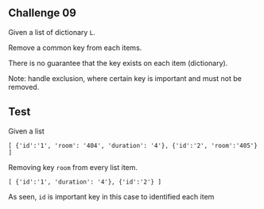 ## Challenge 09

Given a list of dictionary `L`. 

Remove a common key from each items.

There is no guarantee that the key exists on each item (dictionary).

Note: handle exclusion, where certain key is important and must not be removed.

## Test

Given a list 

```
[ {'id':'1', 'room': '404', 'duration': '4'}, {'id':'2', 'room':'405'} ]
```

Removing key `room` from every list item.

```
[ {'id':'1', 'duration': '4'}, {'id':'2'} ]
```

As seen, `id` is important key in this case to identified each item